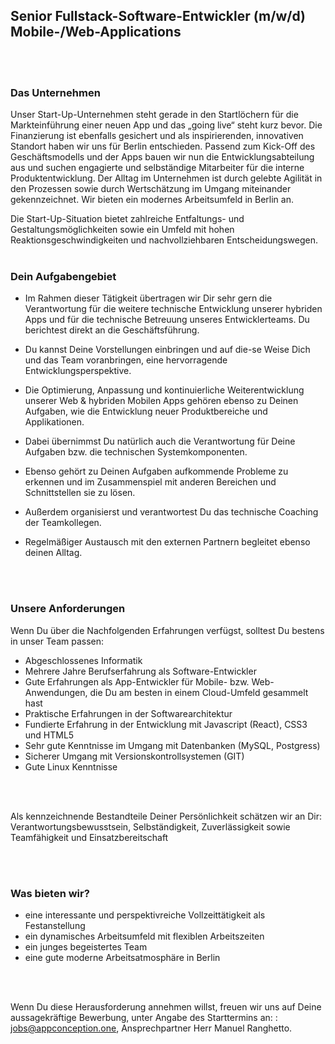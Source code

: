 ## Senior Fullstack-Software-Entwickler (m/w/d) Mobile-/Web-Applications
<br/>
<br/>

### Das Unternehmen

Unser Start-Up-Unternehmen steht gerade in den Startlöchern für die Markteinführung einer neuen App und das „going live“ steht kurz bevor. Die Finanzierung ist ebenfalls gesichert und als inspirierenden, innovativen Standort haben wir uns für Berlin entschieden.
Passend zum Kick-Off des Geschäftsmodells und der Apps bauen wir  nun die Entwicklungsabteilung aus und suchen engagierte und selbständige Mitarbeiter für die interne Produktentwicklung.
Der Alltag im Unternehmen ist durch gelebte Agilität in den Prozessen sowie durch Wertschätzung im Umgang miteinander gekennzeichnet.
Wir bieten ein modernes Arbeitsumfeld in Berlin an.

Die Start-Up-Situation bietet zahlreiche Entfaltungs- und Gestaltungsmöglichkeiten sowie ein Umfeld mit hohen Reaktionsgeschwindigkeiten und nachvollziehbaren Entscheidungswegen.
<br/>
<br/>

### Dein Aufgabengebiet

 - Im Rahmen dieser Tätigkeit übertragen wir Dir sehr gern die Verantwortung für die weitere technische Entwicklung unserer hybriden Apps und für die technische Betreuung unseres Entwicklerteams. Du berichtest direkt an die Geschäftsführung.

 - Du kannst Deine Vorstellungen einbringen und auf die-se Weise Dich und das Team voranbringen, eine hervorragende Entwicklungsperspektive.

 - Die Optimierung, Anpassung und kontinuierliche Weiterentwicklung unserer Web & hybriden Mobilen Apps gehören ebenso zu Deinen Aufgaben, wie die Entwicklung neuer Produktbereiche und Applikationen.

 - Dabei übernimmst Du natürlich auch die Verantwortung für Deine Aufgaben bzw. die technischen Systemkomponenten. 

 - Ebenso gehört zu Deinen Aufgaben aufkommende Probleme zu erkennen und im Zusammenspiel mit anderen Bereichen und Schnittstellen sie zu lösen.

 - Außerdem organisierst und verantwortest Du das technische Coaching der Teamkollegen.

 - Regelmäßiger Austausch mit den externen Partnern begleitet ebenso deinen Alltag.
<br/>
<br/>

### Unsere Anforderungen

Wenn Du über die Nachfolgenden Erfahrungen verfügst, solltest Du bestens in unser Team passen:

 - Abgeschlossenes Informatik 
 - Mehrere Jahre Berufserfahrung als Software-Entwickler 
 - Gute Erfahrungen als App-Entwickler für Mobile- bzw. Web-Anwendungen, die Du am besten in einem Cloud-Umfeld gesammelt hast
 - Praktische Erfahrungen in der Softwarearchitektur 
 - Fundierte Erfahrung in der Entwicklung mit Javascript (React), CSS3 und HTML5
 - Sehr gute Kenntnisse im Umgang mit Datenbanken (MySQL, Postgress) 
 - Sicherer Umgang mit Versionskontrollsystemen (GIT)
 - Gute Linux Kenntnisse 
<br/>
<br/>

Als kennzeichnende Bestandteile Deiner Persönlichkeit schätzen wir an Dir: Verantwortungsbewusstsein, Selbständigkeit, Zuverlässigkeit sowie Teamfähigkeit und Einsatzbereitschaft 

<br/>
<br/>

### Was bieten wir?

 - eine interessante und perspektivreiche Vollzeittätigkeit als Festanstellung 
 - ein dynamisches Arbeitsumfeld mit flexiblen Arbeitszeiten 
 - ein junges begeistertes Team 
 - eine gute moderne Arbeitsatmosphäre in Berlin
<br/>
<br/>

Wenn Du diese Herausforderung annehmen willst, freuen wir uns auf Deine aussagekräftige Bewerbung, unter Angabe des Starttermins an: : jobs@appconception.one, Ansprechpartner Herr Manuel Ranghetto.
